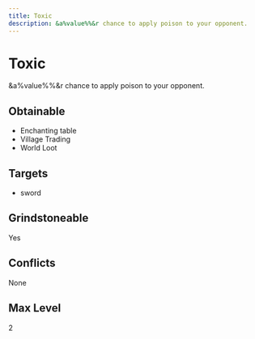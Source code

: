```yaml
---
title: Toxic
description: &a%value%%&r chance to apply poison to your opponent.
---
```

# Toxic
&a%value%%&r chance to apply poison to your opponent.
## Obtainable
- Enchanting table
- Village Trading
- World Loot
## Targets
- sword
## Grindstoneable
Yes
## Conflicts
None
## Max Level
2
